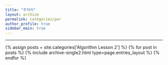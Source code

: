 ```yaml
---
title: "주저리"
layout: archive
permalink: categories/per
author_profile: true
sidebar_main: true
---
```


<!-- 공백이 포함되어 있는 카테고리 이름의 경우 site.categories.['a b c'] 이런식으로! -->

***

{% assign posts = site.categories['Algorithm Lesson 2'] %}
{% for post in posts %} {% include archive-single2.html type=page.entries_layout %} {% endfor %}